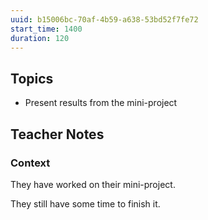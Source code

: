 ```yaml
---
uuid: b15006bc-70af-4b59-a638-53bd52f7fe72
start_time: 1400
duration: 120
---
```


## Topics

- Present results from the mini-project 



## Teacher Notes

### Context

They have worked on their mini-project.

They still have some time to finish it.
